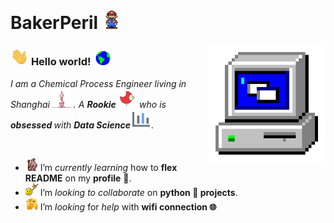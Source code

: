 # BakerPeril <img src="https://github.com/BakerPeril/BakerPeril/blob/master/picture/Mario_Hello_Big.gif" width="30px">


<img align="right" alt="PC GIF" src="https://github.com/BakerPeril/BakerPeril/blob/master/picture/PC.gif" width="190" />

### <img src="https://github.com/BakerPeril/BakerPeril/blob/master/picture/Hi.gif" width="29px"> **Hello world!** &nbsp;<img src="https://github.com/BakerPeril/BakerPeril/blob/master/picture/Earth.gif" width="24px">

<p>
  <em>
    I am a Chemical Process Engineer living in Shanghai 
    <img src="https://github.com/BakerPeril/BakerPeril/blob/master/picture/shanghai.svg" width="30px"> .
    A <b> Rookie </b> <img src="https://github.com/BakerPeril/BakerPeril/blob/master/picture/bird.svg" width="30px">   who is <b> obsessed </b> with <b> Data Science </b> 
    <img src="https://github.com/BakerPeril/BakerPeril/blob/master/picture/data.svg" width="30px">.
  </em>  
</p>

<br>

- <img alt="GIF" src="https://github.com/BakerPeril/BakerPeril/blob/master/picture/gandalf_parrot.gif" width="20vw" /> I’m *currently learning* how to **flex README** on my **profile** 💪.
- <img alt="GIF" src="https://github.com/BakerPeril/BakerPeril/blob/master/picture/headbang.gif" width="20vw" /> I’m *looking to collaborate* on **python 🐍 projects**.
- <img alt="GIF" src="https://github.com/BakerPeril/BakerPeril/blob/master/picture/hmm.gif" width="20vw" /> I’m *looking* for *help* with **wifi connection 🌐**

<br>



